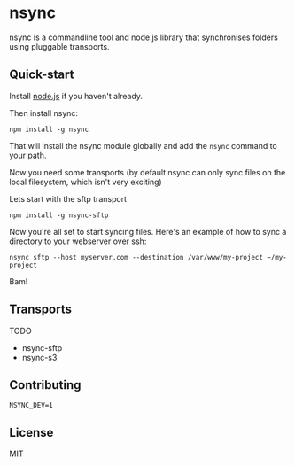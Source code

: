 
nsync
=====

nsync is a commandline tool and node.js library that synchronises folders
using pluggable transports.


Quick-start
-----------

Install [node.js](http://nodejs.org/) if you haven't already.

Then install nsync:

```
npm install -g nsync
```

That will install the nsync module globally and add the `nsync` command to your path.

Now you need some transports (by default nsync can only sync files on the local filesystem, which isn't very exciting)

Lets start with the sftp transport

```
npm install -g nsync-sftp
```

Now you're all set to start syncing files. Here's an example of how to sync a directory to your webserver over ssh:

```
nsync sftp --host myserver.com --destination /var/www/my-project ~/my-project
```

Bam!


Transports
----------

TODO

 * nsync-sftp
 * nsync-s3


Contributing
------------

`NSYNC_DEV=1`


License
-------

MIT
